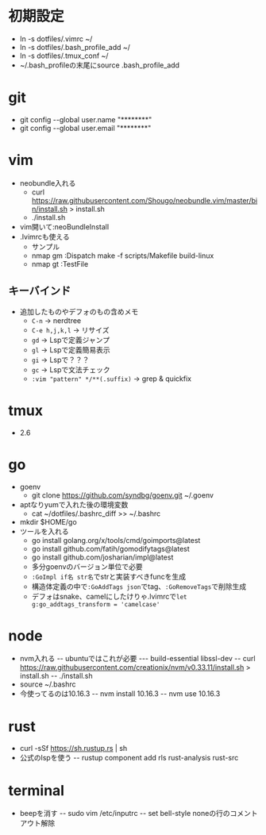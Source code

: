 # 初期設定
- ln -s dotfiles/.vimrc ~/
- ln -s dotfiles/.bash_profile_add ~/
- ln -s dotfiles/.tmux_conf ~/
- ~/.bash_profileの末尾にsource .bash_profile_add

# git
- git config --global user.name  "********"
- git config --global user.email "********"

# vim
- neobundle入れる
    - curl https://raw.githubusercontent.com/Shougo/neobundle.vim/master/bin/install.sh > install.sh
    - ./install.sh
- vim開いて:neoBundleInstall
- .lvimrcも使える
    - サンプル
    - nmap <silent> gm :Dispatch make -f scripts/Makefile build-linux<CR>
    - nmap <silent> gt :TestFile<CR>
## キーバインド
- 追加したものやデフォのもの含めメモ
    - `C-n` -> nerdtree
    - `C-e h,j,k,l` -> リサイズ
    - `gd` -> Lspで定義ジャンプ
    - `gl` -> Lspで定義簡易表示
    - `gi` -> Lspで？？？
    - `gc` -> Lspで文法チェック
    - `:vim "pattern" */**(.suffix)` -> grep & quickfix

# tmux
- 2.6

# go
- goenv
    - git clone https://github.com/syndbg/goenv.git ~/.goenv 
- aptなりyumで入れた後の環境変数
    - cat ~/dotfiles/.bashrc_diff >> ~/.bashrc
- mkdir $HOME/go
- ツールを入れる
    - go install golang.org/x/tools/cmd/goimports@latest
    - go install github.com/fatih/gomodifytags@latest
    - go install github.com/josharian/impl@latest
    - 多分goenvのバージョン単位で必要
    - `:GoImpl if名 str名`でstrと実装すべきfuncを生成
    - 構造体定義の中で`:GoAddTags json`でtag、`:GoRemoveTags`で削除生成
    - デフォはsnake、camelにしたけりゃ.lvimrcで`let g:go_addtags_transform = 'camelcase'`

# node
- nvm入れる
-- ubuntuではこれが必要
--- build-essential libssl-dev
-- curl https://raw.githubusercontent.com/creationix/nvm/v0.33.11/install.sh > install.sh
-- ./install.sh
- source ~/.bashrc
- 今使ってるのは10.16.3
-- nvm install 10.16.3
-- nvm use 10.16.3

# rust
- curl -sSf https://sh.rustup.rs | sh
- 公式のlspを使う
-- rustup component add rls rust-analysis rust-src 

# terminal
- beepを消す
-- sudo vim /etc/inputrc
-- set bell-style noneの行のコメントアウト解除
